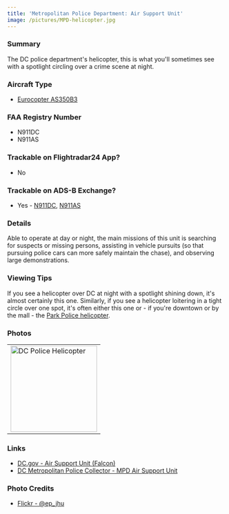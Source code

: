 ```yaml
---
title: 'Metropolitan Police Department: Air Support Unit'
image: /pictures/MPD-helicopter.jpg
---
```


### Summary

The DC police department's helicopter, this is what you'll sometimes see with a spotlight circling over a crime scene at night.

### Aircraft Type
* [Eurocopter AS350B3](https://en.wikipedia.org/wiki/Eurocopter_AS350_%C3%89cureuil)

### FAA Registry Number
* N911DC
* N911AS

### Trackable on Flightradar24 App?
* No

### Trackable on ADS-B Exchange?
* Yes - [N911DC](https://globe.adsbexchange.com/?icao=ac9ab0), [N911AS](https://globe.adsbexchange.com/?icao=ac9a73)

### Details

Able to operate at day or night, the main missions of this unit is searching for suspects or missing persons, assisting in vehicle pursuits (so that pursuing police cars can more safely maintain the chase), and observing large demonstrations.

### Viewing Tips 

If you see a helicopter over DC at night with a spotlight shining down, it's almost certainly this one.  Similarly, if you see a helicopter loitering in a tight circle over one spot, it's often either this one or - if you're downtown or by the mall - the [Park Police helicopter](https://helicoptersofdc.com/helicopters/us-park-police-aviation-unit/).

### Photos 

<table style="width:100%">
  <tr>
        <td><img src="https://helicoptersofdc.com/pictures/MPD-helicopter.jpg" alt="DC Police Helicopter" width="200"></td>
    </tr>
  </table>
  

### Links
* [DC.gov - Air Support Unit (Falcon)](https://mpdc.dc.gov/page/air-support-unit-falcon)
* [DC Metropolitan Police Collector - MPD Air Support Unit](http://www.dcmetropolicecollector.com/MPD-Air-Support-Unit.html)

### Photo Credits
* [Flickr - @ep_jhu](https://www.flickr.com/photos/ep_jhu/35266792364/in/photostream)
